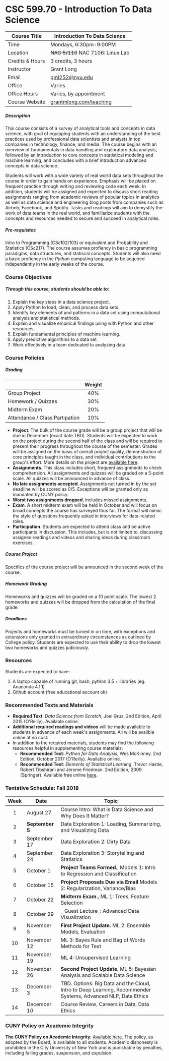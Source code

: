 # CSC 599.70 - Introduction To Data Science

| Course Title |Introduction To Data Science|
| --- | --- |
| Time | Mondays, 6:30pm-9:00PM|
| Location | ~~NAC 5/110~~ NAC 7106: Linux Lab |
| Credits & Hours | 3 credits, 3 hours |
| Instructor | Grant Long |
| Email | gml252@nyu.edu |
| Office | Varies |
| Office Hours | Varies, by appointment |
| Course Website | [grantmlong.com/teaching](https://grantmlong.com/teaching/index.html) |

##### Description
This course consists of a survey of analytical tools and concepts in data science, with goal of equipping students with an understanding of the best practices used by professional data scientists and analysts in top companies in technology, finance, and media. The course begins with an overview of fundamentals in data handling and exploratory data analysis, followed by an introduction to core concepts in statistical modeling and machine learning, and concludes with a brief introduction advanced concepts in data science.

Students will work with a wide variety of real world data sets throughout the course in order to gain hands on experience. Emphasis will be placed on frequent practice through writing and reviewing code each week. In addition, students will be assigned and expected to discuss short reading assignments ranging from academic reviews of popular topics in analytics as well as data science and engineering blog posts from companies such as Airbnb, Facebook, and Spotify. Tasks and readings will aim to demystify the work of data teams in the real world, and familiarize students with the concepts and resources needed to secure and succeed in analytical roles.

##### Pre-requisites
Intro to Programming (CSc102/103) or equivalent and Probability and Statistics (CSc217). The course assumes profiency in basic programming paradigms, data structures, and statiscal concepts. Students will also need a basic profiency in the _Python_ computing language to be acquired independently in the early weeks of the course.

### Course Objectives

##### Through this course, students should be able to:
1.	Explain the key steps in a data science project.
2.	Apply Python to load, clean, and process data sets.
3.	Identify key elements of and patterns in a data set using computational analysis and statistical methods.
4.	Explain and visualize empirical findings using with Python and other resources.
5.	Explain fundamental principles of machine learning.
6.	Apply predictive algorithms to a data set.
7.	Work effectively in a team dedicated to analyzing data.

### Course Policies
##### Grading
|  | Weight |
| --- | :---: |
| Group Project | 40% |
| Homework / Quizzes | 30% |
| Midterm Exam | 20% |
| Attendance / Class Partipation | 10% |

 * **Project**. The bulk of the course grade will be a group project that will be due in December (exact date TBD). Students will be expected to work on the project during the second half of the class and will be required to present their progress throughout the course of the semester. Grades will be assigned on the basis of overall project quality, demonstration of core principles taught in the class, and individual contributions to the group's effort. More details on the project are [available here](https://grantmlong.com/teaching/project/Project-ITDS-Fall2018.pdf).
 * **Assignments**. This class includes short, frequent assignments to check comprehension.  All assignments and quizzes will be graded on a 5-point scale. All quizzes will be announced in advance of class.
  * **No late assignments accepted**. Assignments not turned in by the set deadline will be scored as 0/5. Exceptions will be granted only as mandated by CUNY policy.
  * **Worst two assignments dropped**, includes missed assignments.
 * **Exam**. A short midterm exam will be held in October and will focus on broad concepts the course has surveyed thus far. The format will mimic the style of questions frequently asked in interviews for data-related roles.
 * **Participation**. Students are expected to attend class and be active participants in discussion. This includes, but is not limited to, discussing assigned readings and videos and sharing ideas during classroom exercises.



##### Course Project
Specifics of the course project will be announced in the second week of the course.

##### Homework Grading
Homeworks and quizzes will be graded on a 10 point scale. The lowest 2 homeworks and quizzes will be dropped from the calculation of the final grade.

##### Deadlines
Projects and homeworks must be turned in on time, with exceptions and extensions only granted in extraordinary circumstances as outlined by College policy. Students are expected to use their ability to drop the lowest two homeworks and quizzes judiciously.

### Resources
Students are expected to have:
1. A laptop capable of running git, bash, python 3.5 + libraries (eg. Anaconda 4.1.1)
2. Github account (free educational account ok)

### Recommended Texts and Materials
* **Required Text**: *Data Science from Scratch*, Joel Grus. 2nd Edition, April 2015 (O'Reilly). Available online.
* **Additional required readings and videos** will be made available to students in advance of each week's assignments. All will be availble online at no cost.
* In addition to the required materials, students may find the following resources helpful in supplementing course materials:
   * **Recommended Text**: *Python for Data Analysis*, Wes McKinney. 2nd Edition, October 2017 (O'Reilly). Available online.
   * **Recommended Text**: *Elements of Statistical Learning*, Trevor Hastie, Robert Tibshirani and Jerome Friedman. 2nd Edition, 2009 (Springer). Available free online [here](https://web.stanford.edu/~hastie/Papers/ESLII.pdf).

### Tentative Schedule: Fall 2018
| Week | Date | Topic |
| :---: | --- | --- |
| 1 | August 27 | Course Intro: What is Data Science and Why Does It Matter? |
| 2 | **September 5** | Data Exploration 1: Loading,  Summarizing, and Visualizing Data |
| 3 | September 17 | Data Exploration 2: Dirty Data |
| 4 | September 24 | Data Exploration 3: Storytelling and Statistics |
| 5 | October 1 | **Project Teams Formed.**, Models 1: Intro to Regression and Classification |
| 6 | October 15 | **Project Proposals Due via Email** Models 2: Regularization, Variance/Bias |
| 7 | October 22 | **Midterm Exam.**, ML 1: Trees, Feature Selection |
| 8 | October 29 | _ Guest Lecture_: Advanced Data Visualization |
| 9 | November 5 | **First Project Update.** ML 2: Ensemble Models, Evaluation |
| 10 | November 12 | ML 3: Bayes Rule and Bag of Words Methods for Text |
| 11 | November 19 | ML 4: Unsupervised Learning |
| 12 | November 26 | **Second Project Update.** ML 5: Bayesian Analysis and Scalable Data Science |
| 13 | December 3 | TBD. Options: Big Data and the Cloud, Intro to Deep Learning, Recommender Systems, Advanced NLP, Data Ethics |
| 14 | December 10 | Course Review, Careers in Data, Data Ethics ||

### CUNY Policy on Academic Integrity
**The CUNY Policy on Academic Integrity**: [Available here.](http://web.cuny.edu/academics/info-central/policies/academic-integrity.pdf) The policy, as adopted by the Board, is available to all students. Academic dishonesty is prohibited in the City University of New York and is punishable by penalties, including failing grades, suspension, and expulsion.
